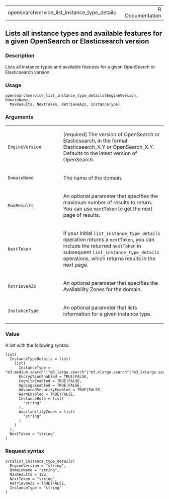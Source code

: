 <table style="width: 100%;">
<tbody>
<tr class="odd">
<td>opensearchservice_list_instance_type_details</td>
<td style="text-align: right;">R Documentation</td>
</tr>
</tbody>
</table>

## Lists all instance types and available features for a given OpenSearch or Elasticsearch version

### Description

Lists all instance types and available features for a given OpenSearch
or Elasticsearch version.

### Usage

    opensearchservice_list_instance_type_details(EngineVersion, DomainName,
      MaxResults, NextToken, RetrieveAZs, InstanceType)

### Arguments

<table>
<colgroup>
<col style="width: 35%" />
<col style="width: 65%" />
</colgroup>
<tbody>
<tr class="odd">
<td><code
id="opensearchservice_list_instance_type_details_:_EngineVersion">EngineVersion</code></td>
<td><p>[required] The version of OpenSearch or Elasticsearch, in the
format Elasticsearch_X.Y or OpenSearch_X.Y. Defaults to the latest
version of OpenSearch.</p></td>
</tr>
<tr class="even">
<td><code
id="opensearchservice_list_instance_type_details_:_DomainName">DomainName</code></td>
<td><p>The name of the domain.</p></td>
</tr>
<tr class="odd">
<td><code
id="opensearchservice_list_instance_type_details_:_MaxResults">MaxResults</code></td>
<td><p>An optional parameter that specifies the maximum number of
results to return. You can use <code>nextToken</code> to get the next
page of results.</p></td>
</tr>
<tr class="even">
<td><code
id="opensearchservice_list_instance_type_details_:_NextToken">NextToken</code></td>
<td><p>If your initial <code>list_instance_type_details</code> operation
returns a <code>nextToken</code>, you can include the returned
<code>nextToken</code> in subsequent
<code>list_instance_type_details</code> operations, which returns
results in the next page.</p></td>
</tr>
<tr class="odd">
<td><code
id="opensearchservice_list_instance_type_details_:_RetrieveAZs">RetrieveAZs</code></td>
<td><p>An optional parameter that specifies the Availability Zones for
the domain.</p></td>
</tr>
<tr class="even">
<td><code
id="opensearchservice_list_instance_type_details_:_InstanceType">InstanceType</code></td>
<td><p>An optional parameter that lists information for a given instance
type.</p></td>
</tr>
</tbody>
</table>

### Value

A list with the following syntax:

    list(
      InstanceTypeDetails = list(
        list(
          InstanceType = "m3.medium.search"|"m3.large.search"|"m3.xlarge.search"|"m3.2xlarge.search"|"m4.large.search"|"m4.xlarge.search"|"m4.2xlarge.search"|"m4.4xlarge.search"|"m4.10xlarge.search"|"m5.large.search"|"m5.xlarge.search"|"m5.2xlarge.search"|"m5.4xlarge.search"|"m5.12xlarge.search"|"m5.24xlarge.search"|"r5.large.search"|"r5.xlarge.search"|"r5.2xlarge.search"|"r5.4xlarge.search"|"r5.12xlarge.search"|"r5.24xlarge.search"|"c5.large.search"|"c5.xlarge.search"|"c5.2xlarge.search"|"c5.4xlarge.search"|"c5.9xlarge.search"|"c5.18xlarge.search"|"t3.nano.search"|"t3.micro.search"|"t3.small.search"|"t3.medium.search"|"t3.large.search"|"t3.xlarge.search"|"t3.2xlarge.search"|"ultrawarm1.medium.search"|"ultrawarm1.large.search"|"ultrawarm1.xlarge.search"|"t2.micro.search"|"t2.small.search"|"t2.medium.search"|"r3.large.search"|"r3.xlarge.search"|"r3.2xlarge.search"|"r3.4xlarge.search"|"r3.8xlarge.search"|"i2.xlarge.search"|"i2.2xlarge.search"|"d2.xlarge.search"|"d2.2xlarge.search"|"d2.4xlarge.search"|"d2.8xlarge.search"|"c4.large.search"|"c4.xlarge.search"|"c4.2xlarge.search"|"c4.4xlarge.search"|"c4.8xlarge.search"|"r4.large.search"|"r4.xlarge.search"|"r4.2xlarge.search"|"r4.4xlarge.search"|"r4.8xlarge.search"|"r4.16xlarge.search"|"i3.large.search"|"i3.xlarge.search"|"i3.2xlarge.search"|"i3.4xlarge.search"|"i3.8xlarge.search"|"i3.16xlarge.search"|"r6g.large.search"|"r6g.xlarge.search"|"r6g.2xlarge.search"|"r6g.4xlarge.search"|"r6g.8xlarge.search"|"r6g.12xlarge.search"|"m6g.large.search"|"m6g.xlarge.search"|"m6g.2xlarge.search"|"m6g.4xlarge.search"|"m6g.8xlarge.search"|"m6g.12xlarge.search"|"c6g.large.search"|"c6g.xlarge.search"|"c6g.2xlarge.search"|"c6g.4xlarge.search"|"c6g.8xlarge.search"|"c6g.12xlarge.search"|"r6gd.large.search"|"r6gd.xlarge.search"|"r6gd.2xlarge.search"|"r6gd.4xlarge.search"|"r6gd.8xlarge.search"|"r6gd.12xlarge.search"|"r6gd.16xlarge.search"|"t4g.small.search"|"t4g.medium.search",
          EncryptionEnabled = TRUE|FALSE,
          CognitoEnabled = TRUE|FALSE,
          AppLogsEnabled = TRUE|FALSE,
          AdvancedSecurityEnabled = TRUE|FALSE,
          WarmEnabled = TRUE|FALSE,
          InstanceRole = list(
            "string"
          ),
          AvailabilityZones = list(
            "string"
          )
        )
      ),
      NextToken = "string"
    )

### Request syntax

    svc$list_instance_type_details(
      EngineVersion = "string",
      DomainName = "string",
      MaxResults = 123,
      NextToken = "string",
      RetrieveAZs = TRUE|FALSE,
      InstanceType = "string"
    )
